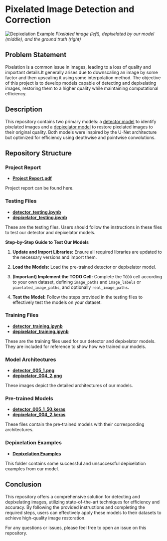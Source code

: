 # Pixelated Image Detection and Correction

![Depixelation Example](https://github.com/aShutOSh0139/pixelation_correction/blob/main/depixelation_examples/success4_protest_4x_lanczos_nearest.png)
*Pixelated image (left), depixelated by our model (middle), and the ground truth (right)*

## Problem Statement

Pixelation is a common issue in images, leading to a loss of quality and important details.It generally arises due to downscaling an image by some factor and then upscaling it using some interpolation method. The objective of this project is to develop models capable of detecting and depixelating images, restoring them to a higher quality while maintaining computational efficiency.

## Description

This repository contains two primary models: a [detector model](https://github.com/aShutOSh0139/pixelation_correction/blob/main/detector_005_1_50.keras) to identify pixelated images and a [depixelator model](https://github.com/aShutOSh0139/pixelation_correction/blob/main/depixelator_004_2.keras) to restore pixelated images to their original quality. Both models were inspired by the U-Net architecture but optimized for efficiency using depthwise and pointwise convolutions.

## Repository Structure

### Project Report
- **[Project Report.pdf](https://github.com/aShutOSh0139/pixelation_correction/blob/main/Project%20Report.pdf)**

Project report can be found here.

### Testing Files
- **[detector_testing.ipynb](https://github.com/aShutOSh0139/pixelation_correction/blob/main/detector_testing.ipynb)**
- **[depixelator_testing.ipynb](https://github.com/aShutOSh0139/pixelation_correction/blob/main/depixelator_testing.ipynb)**

These are the testing files. Users should follow the instructions in these files to test our detector and depixelator models.

**Step-by-Step Guide to Test Our Models**

1. **Update and Import Libraries:** Ensure all required libraries are updated to the necessary versions and import them.

2. **Load the Models:** Load the pre-trained detector or depixelator model.

3. **(Important) Implement the TODO Cell:** Complete the `TODO` cell according to your own dataset, defining `image_paths` and `image_labels` or `pixelated_image_paths`, and optionally `real_image_paths`.

4. **Test the Model:** Follow the steps provided in the testing files to effectively test the models on your dataset.

### Training Files
- **[detector_training.ipynb](https://github.com/aShutOSh0139/pixelation_correction/blob/main/detector_training.ipynb)**
- **[depixelator_training.ipynb](https://github.com/aShutOSh0139/pixelation_correction/blob/main/depixelator_training.ipynb)**

These are the training files used for our detector and depixelator models. They are included for reference to show how we trained our models.

### Model Architectures
- **[detector_005_1.png](https://github.com/aShutOSh0139/pixelation_correction/blob/main/detector_005_1.png)**
- **[depixelator_004_2.png](https://github.com/aShutOSh01391/pixelation_correction/blob/main/depixelator_004_2.png)**

These images depict the detailed architectures of our models.

### Pre-trained Models
- **[detector_005_1_50.keras](https://github.com/aShutOSh0139/pixelation_correction/blob/main/detector_005_1_50.keras)**
- **[depixelator_004_2.keras](https://github.com/aShutOSh0139/pixelation_correction/blob/main/depixelator_004_2.keras)**

These files contain the pre-trained models with their corresponding architectures.

### Depixelation Examples
- **[Depixelation Examples](https://github.com/aShutOSh0139/pixelation_correction/tree/main/depixelation_examples)**

This folder contains some successful and unsuccessful depixelation examples from our model.

## Conclusion

This repository offers a comprehensive solution for detecting and depixelating images, utilizing state-of-the-art techniques for efficiency and accuracy. By following the provided instructions and completing the required steps, users can effectively apply these models to their datasets to achieve high-quality image restoration.

For any questions or issues, please feel free to open an issue on this repository.
